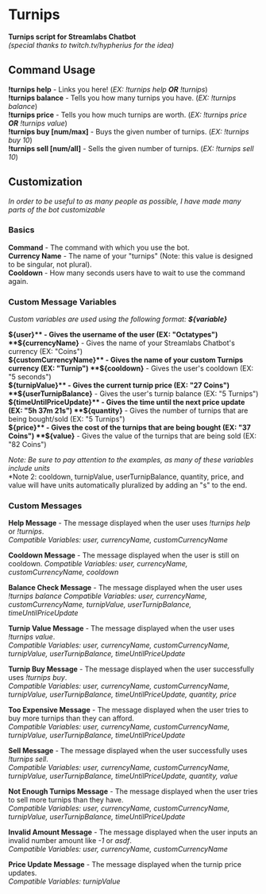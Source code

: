 # Turnips
**Turnips script for Streamlabs Chatbot**  
*(special thanks to twitch.tv/hypherius for the idea)*

## Command Usage

**!turnips help** - Links you here! (*EX: !turnips help **OR** !turnips*)  
**!turnips balance** - Tells you how many turnips you have. (*EX: !turnips balance*)  
**!turnips price** - Tells you how much turnips are worth. (*EX: !turnips price **OR** !turnips value*)  
**!turnips buy [num/max]** - Buys the given number of turnips. (*EX: !turnips buy 10*)  
**!turnips sell [num/all]** - Sells the given number of turnips. (*EX: !turnips sell 10*)

## Customization  
*In order to be useful to as many people as possible, I have made many parts of the bot customizable*  
  
### Basics  
  
**Command** - The command with which you use the bot.  
**Currency Name** - The name of your "turnips" (Note: this value is designed to be singular, not plural).  
**Cooldown** - How many seconds users have to wait to use the command again.  

### Custom Message Variables  
*Custom variables are used using the following format: **${variable}***  

**${user}** - Gives the username of the user (EX: "Octatypes")  
**${currencyName}** - Gives the name of your Streamlabs Chatbot's currency (EX: "Coins")  
**${customCurrencyName}** - Gives the name of your custom Turnips currency (EX: "Turnip")  
**${cooldown}** - Gives the user's cooldown (EX: "5 seconds")  
**${turnipValue}** - Gives the current turnip price (EX: "27 Coins")  
**${userTurnipBalance}** - Gives the user's turnip balance (EX: "5 Turnips")  
**${timeUntilPriceUpdate}** - Gives the time until the next price update (EX: "5h 37m 21s")  
**${quantity}** - Gives the number of turnips that are being bought/sold (EX: "5 Turnips")  
**${price}** - Gives the cost of the turnips that are being bought (EX: "37 Coins")  
**${value}** - Gives the value of the turnips that are being sold (EX: "82 Coins")  

*Note: Be sure to pay attention to the examples, as many of these variables include units*  
*Note 2: cooldown, turnipValue, userTurnipBalance, quantity, price, and value will have units automatically pluralized by adding an "s" to the end.  
  
### Custom Messages  
  
**Help Message** - The message displayed when the user uses *!turnips help* or *!turnips*.  
*Compatible Variables: user, currencyName, customCurrencyName*

**Cooldown Message** - The message displayed when the user is still on cooldown.
*Compatible Variables: user, currencyName, customCurrencyName, cooldown*

**Balance Check Message** - The message displayed when the user uses *!turnips balance*
*Compatible Variables: user, currencyName, customCurrencyName, turnipValue, userTurnipBalance, timeUntilPriceUpdate*

**Turnip Value Message** - The message displayed when the user uses *!turnips value*.  
*Compatible Variables: user, currencyName, customCurrencyName, turnipValue, userTurnipBalance, timeUntilPriceUpdate*

**Turnip Buy Message** - The message displayed when the user successfully uses *!turnips buy*.  
*Compatible Variables: user, currencyName, customCurrencyName, turnipValue, userTurnipBalance, timeUntilPriceUpdate, quantity, price*

**Too Expensive Message** - The message displayed when the user tries to buy more turnips than they can afford.  
*Compatible Variables: user, currencyName, customCurrencyName, turnipValue, userTurnipBalance, timeUntilPriceUpdate*

**Sell Message** - The message displayed when the user successfully uses *!turnips sell*.  
*Compatible Variables: user, currencyName, customCurrencyName, turnipValue, userTurnipBalance, timeUntilPriceUpdate, quantity, value*

**Not Enough Turnips Message** - The message displayed when the user tries to sell more turnips than they have.  
*Compatible Variables: user, currencyName, customCurrencyName, turnipValue, userTurnipBalance, timeUntilPriceUpdate*

**Invalid Amount Message** - The message displayed when the user inputs an invalid number amount like *-1* or *asdf*.  
*Compatible Variables: user, currencyName, customCurrencyName*

**Price Update Message** - The message displayed when the turnip price updates.  
*Compatible Variables: turnipValue*
